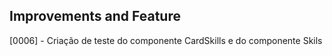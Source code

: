 ## Improvements and Feature

[0006] - Criação de teste do componente CardSkills e do componente Skils
